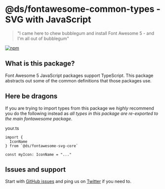 # @ds/fontawesome-common-types - SVG with JavaScript

> "I came here to chew bubblegum and install Font Awesome 5 - and I'm all out of bubblegum"

[![npm](https://img.shields.io/npm/v/@ds/fontawesome-common-types.svg?style=flat-square)](https://www.npmjs.com/package/@ds/fontawesome-common-types)

## What is this package?

Font Awesome 5 JavaScript packages support TypeScript. This package abstracts out some of the common definitions that those packages use.

## Here be dragons

If you are trying to import types from this package we _highly_ recommend you do the following instead as _all types in this package are re-exported to the main fontawesome package_.

your.ts

```
import {
  IconName
} from `@ds/fontawesome-svg-core`

const myIcon: IconName = "..."
```

## Issues and support

Start with [GitHub issues](https://github.com/manysale/Font-Awesome/issues) and ping us on [Twitter](https://twitter.com/fontawesome) if you need to.
